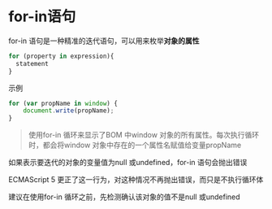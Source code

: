 # for-in语句

for-in 语句是一种精准的迭代语句，可以用来枚举**对象的属性**

```javascript
for (property in expression){
  statement
} 
```

示例

```javascript
for (var propName in window) {
	document.write(propName);
}
```

> 使用for-in 循环来显示了BOM 中window 对象的所有属性。每次执行循环时，都会将window 对象中存在的一个属性名赋值给变量propName

如果表示要迭代的对象的变量值为null 或undefined，for-in 语句会抛出错误

ECMAScript 5 更正了这一行为，对这种情况不再抛出错误，而只是不执行循环体

建议在使用for-in 循环之前，先检测确认该对象的值不是null 或undefined